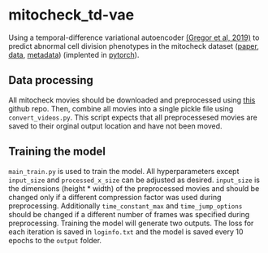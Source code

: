 # mitocheck_td-vae
Using a temporal-difference variational autoencoder [(Gregor et al, 2019)](https://arxiv.org/abs/1806.03107) to predict abnormal cell division phenotypes in the mitocheck dataset ([paper](https://pubmed.ncbi.nlm.nih.gov/20360735/idr), [data](https://idr.openmicroscopy.org/webclient/?show=screen-1101), [metadata](https://github.com/IDR/idr-metadata/blob/master/idr0013-neumann-mitocheck/screenA/)) (implented in [pytorch](https://pytorch.org/)). 

## Data processing  

All mitocheck movies should be downloaded and preprocessed using [this](https://github.com/WayScience/mitocheck_movies) github repo. 
Then, combine all movies into a single pickle file using `convert_videos.py`. 
This script expects that all preprocessesed movies are saved to their orginal output location and have not been moved. 

## Training the model 

`main_train.py` is used to train the model. 
All hyperparameters except `input_size` and `processed_x_size` can be adjusted as desired. 
`input_size` is the dimensions (height * width) of the preprocessed movies and should be changed only if a different compression factor was used during preprocessing. 
Additionally `time_constant_max` and `time_jump_options` should be changed if a different number of frames was specified during preprocessing.
Training the model will generate two outputs. 
The loss for each iteration is saved in `loginfo.txt` and the model is saved every 10 epochs to the `output` folder. 
